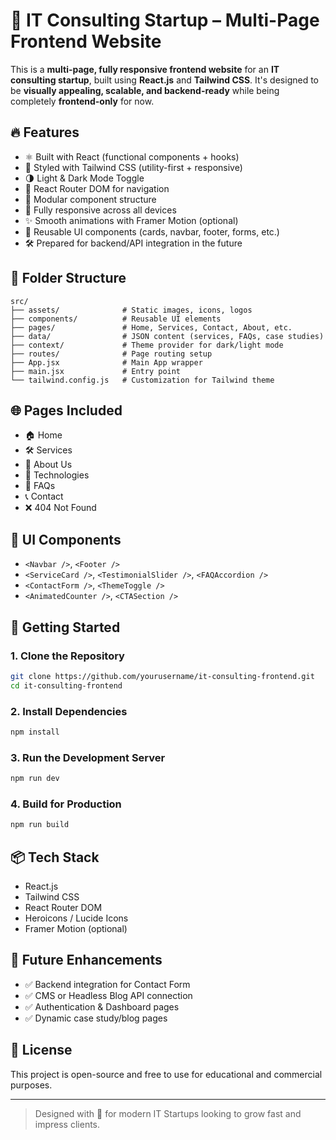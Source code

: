 
# 🚀 IT Consulting Startup – Multi-Page Frontend Website

This is a **multi-page, fully responsive frontend website** for an **IT consulting startup**, built using **React.js** and **Tailwind CSS**. It's designed to be **visually appealing, scalable, and backend-ready** while being completely **frontend-only** for now.

## 🔥 Features

- ⚛️ Built with React (functional components + hooks)
- 💨 Styled with Tailwind CSS (utility-first + responsive)
- 🌗 Light & Dark Mode Toggle
- 🔗 React Router DOM for navigation
- 🧱 Modular component structure
- 📱 Fully responsive across all devices
- ✨ Smooth animations with Framer Motion (optional)
- 🧩 Reusable UI components (cards, navbar, footer, forms, etc.)
- 🛠️ Prepared for backend/API integration in the future

## 📁 Folder Structure

```
src/
├── assets/              # Static images, icons, logos
├── components/          # Reusable UI elements
├── pages/               # Home, Services, Contact, About, etc.
├── data/                # JSON content (services, FAQs, case studies)
├── context/             # Theme provider for dark/light mode
├── routes/              # Page routing setup
├── App.jsx              # Main App wrapper
├── main.jsx             # Entry point
└── tailwind.config.js   # Customization for Tailwind theme
```

## 🌐 Pages Included

- 🏠 Home
- 🛠️ Services
- 🧠 About Us
- 🧰 Technologies
- 🧾 FAQs
- 📞 Contact
- ❌ 404 Not Found

## 🧩 UI Components

- `<Navbar />`, `<Footer />`
- `<ServiceCard />`, `<TestimonialSlider />`, `<FAQAccordion />`
- `<ContactForm />`, `<ThemeToggle />`
- `<AnimatedCounter />`, `<CTASection />`

## 🚀 Getting Started

### 1. Clone the Repository
```bash
git clone https://github.com/yourusername/it-consulting-frontend.git
cd it-consulting-frontend
```

### 2. Install Dependencies
```bash
npm install
```

### 3. Run the Development Server
```bash
npm run dev
```

### 4. Build for Production
```bash
npm run build
```

## 📦 Tech Stack

- React.js
- Tailwind CSS
- React Router DOM
- Heroicons / Lucide Icons
- Framer Motion (optional)

## 🔮 Future Enhancements

- ✅ Backend integration for Contact Form
- ✅ CMS or Headless Blog API connection
- ✅ Authentication & Dashboard pages
- ✅ Dynamic case study/blog pages

## 📄 License

This project is open-source and free to use for educational and commercial purposes.

---

> Designed with 💙 for modern IT Startups looking to grow fast and impress clients.
